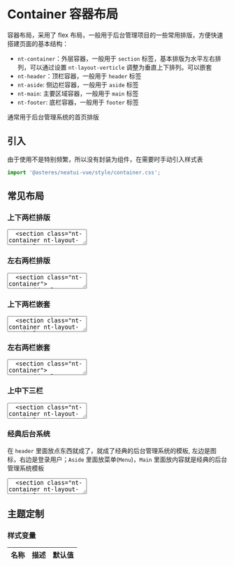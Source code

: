 # Container 容器布局

容器布局，采用了 flex 布局，一般用于后台管理项目的一些常用排版，方便快速搭建页面的基本结构：

- `nt-container`：外层容器，一般用于 `section` 标签，基本排版为水平左右排列，可以通过设置 `nt-layout-verticle` 调整为垂直上下排列。可以嵌套
- `nt-header`：顶栏容器，一般用于 `header` 标签
- `nt-aside`: 侧边栏容器，一般用于 `aside` 标签
- `nt-main`: 主要区域容器，一般用于 `main` 标签
- `nt-footer`: 底栏容器，一般用于 `footer` 标签

通常用于后台管理系统的首页排版

## 引入

由于使用不是特别频繁，所以没有封装为组件，在需要时手动引入样式表

```ts
import '@asteres/neatui-vue/style/container.css';
```

<script setup>
import CodePreview from '../../src/app_components/CodePreview.vue';
</script>

## 常见布局

### 上下两栏排版

<CodePreview class="mt-15">
  <textarea lang="html">
  <section class="nt-container nt-layout-vertical">
    <header class="nt-header">Header</header>
    <main class="nt-main">Main</main>
  </section>
  </textarea>
</CodePreview>

### 左右两栏排版

<CodePreview class="mt-15">
  <textarea lang="html">
  <section class="nt-container">
    <aside class="nt-aside">Aside</aside>
    <main class="nt-main">Main</main>
  </section>
  </textarea>
</CodePreview>

### 上下两栏嵌套

<CodePreview class="mt-15">
  <textarea lang="html">
  <section class="nt-container nt-layout-vertical">
    <header class="nt-header">Header</header>
    <section class="nt-container">
      <aside class="nt-aside">Aside</aside>
      <main class="nt-main">Main</main>
    </section>
  </section>
  </textarea>
</CodePreview>

### 左右两栏嵌套

<CodePreview class="mt-15">
  <textarea lang="html">
  <section class="nt-container">
    <aside class="nt-aside">Aside</aside>
    <section class="nt-container nt-layout-vertical">
      <header class="nt-header">Header</header>
      <main class="nt-main">Main</main>
    </section>
  </section>
  </textarea>
</CodePreview>

### 上中下三栏

<CodePreview class="mt-15">
  <textarea lang="html">
  <section class="nt-container nt-layout-vertical">
    <header class="nt-header">Header</header>
    <main class="nt-main">Main</main>
    <footer class="nt-footer">Footer</footer>
  </section>
  </textarea>
</CodePreview>

### 经典后台系统

在 `header` 里面放点东西就成了，就成了经典的后台管理系统的模板, 左边是图标，右边是登录用户；`Aside` 里面放菜单(`Menu`)，`Main` 里面放内容就是经典的后台管理系统模板

<CodePreview>
  <textarea lang="html">
  <section class="nt-container nt-layout-vertical">
    <header class="nt-header">
      <a href="#">NEATUI</a>
      <div>登录用户</div>
    </header>
    <section class="nt-container">
      <aside class="nt-aside">Aside</aside>
      <main class="nt-main">Main</main>
    </section>
  </section>
  </textarea>
</CodePreview>

## 主题定制

### 样式变量

| 名称 | 描述 | 默认值 |
| ---- | ---- | ------ |
